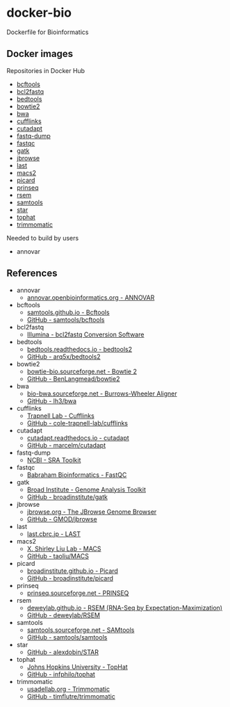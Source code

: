 docker-bio
==========

Dockerfile for Bioinformatics

Docker images
-------------

Repositories in Docker Hub

  - [bcftools](https://hub.docker.com/r/dceoy/bcftools/)
  - [bcl2fastq](https://hub.docker.com/r/dceoy/bcl2fastq/)
  - [bedtools](https://hub.docker.com/r/dceoy/bedtools/)
  - [bowtie2](https://hub.docker.com/r/dceoy/bowtie2/)
  - [bwa](https://hub.docker.com/r/dceoy/bwa/)
  - [cufflinks](https://hub.docker.com/r/dceoy/cufflinks/)
  - [cutadapt](https://hub.docker.com/r/dceoy/cutadapt/)
  - [fastq-dump](https://hub.docker.com/r/dceoy/fastq-dump/)
  - [fastqc](https://hub.docker.com/r/dceoy/fastqc/)
  - [gatk](https://hub.docker.com/r/dceoy/gatk/)
  - [jbrowse](https://hub.docker.com/r/jbrowse/gmod-jbrowse/)
  - [last](https://hub.docker.com/r/dceoy/last/)
  - [macs2](https://hub.docker.com/r/dceoy/macs2/)
  - [picard](https://hub.docker.com/r/dceoy/picard/)
  - [prinseq](https://hub.docker.com/r/dceoy/prinseq/)
  - [rsem](https://hub.docker.com/r/dceoy/rsem/)
  - [samtools](https://hub.docker.com/r/dceoy/samtools/)
  - [star](https://hub.docker.com/r/dceoy/star/)
  - [tophat](https://hub.docker.com/r/dceoy/tophat/)
  - [trimmomatic](https://hub.docker.com/r/dceoy/trimmomatic/)

Needed to build by users

  - annovar

References
----------

  - annovar
    - [annovar.openbioinformatics.org - ANNOVAR](http://annovar.openbioinformatics.org/)
  - bcftools
    - [samtools.github.io - Bcftools](https://samtools.github.io/bcftools/)
    - [GitHub - samtools/bcftools](https://github.com/samtools/bcftools)
  - bcl2fastq
    - [Illumina - bcl2fastq Conversion Software](https://support.illumina.com/sequencing/sequencing_software/bcl2fastq-conversion-software.html)
  - bedtools
    - [bedtools.readthedocs.io - bedtools2](http://bedtools.readthedocs.io/en/latest/index.html)
    - [GitHub - arq5x/bedtools2](https://github.com/arq5x/bedtools2)
  - bowtie2
    - [bowtie-bio.sourceforge.net - Bowtie 2](http://bowtie-bio.sourceforge.net/bowtie2/index.shtml)
    - [GitHub - BenLangmead/bowtie2](https://github.com/BenLangmead/bowtie2)
  - bwa
    - [bio-bwa.sourceforge.net - Burrows-Wheeler Aligner](http://bio-bwa.sourceforge.net/)
    - [GitHub - lh3/bwa](https://github.com/lh3/bwa)
  - cufflinks
    - [Trapnell Lab - Cufflinks](http://cole-trapnell-lab.github.io/cufflinks/)
    - [GitHub - cole-trapnell-lab/cufflinks](https://github.com/cole-trapnell-lab/cufflinks)
  - cutadapt
    - [cutadapt.readthedocs.io - cutadapt](http://cutadapt.readthedocs.io/)
    - [GitHub - marcelm/cutadapt](https://github.com/marcelm/cutadapt)
  - fastq-dump
    - [NCBI - SRA Toolkit](https://www.ncbi.nlm.nih.gov/books/NBK158900/)
  - fastqc
    - [Babraham Bioinformatics - FastQC](http://www.bioinformatics.babraham.ac.uk/projects/fastqc/)
  - gatk
    - [Broad Institute - Genome Analysis Toolkit](https://software.broadinstitute.org/gatk/)
    - [GitHub - broadinstitute/gatk](https://github.com/broadinstitute/gatk)
  - jbrowse
    - [jbrowse.org - The JBrowse Genome Browser](http://jbrowse.org/)
    - [GitHub - GMOD/jbrowse](https://github.com/GMOD/jbrowse)
  - last
    - [last.cbrc.jp - LAST](http://last.cbrc.jp/)
  - macs2
    - [X. Shirley Liu Lab - MACS](http://liulab.dfci.harvard.edu/MACS/)
    - [GitHub - taoliu/MACS](https://github.com/taoliu/MACS)
  - picard
    - [broadinstitute.github.io - Picard](https://broadinstitute.github.io/picard/)
    - [GitHub - broadinstitute/picard](https://github.com/broadinstitute/picard)
  - prinseq
    - [prinseq.sourceforge.net - PRINSEQ](http://prinseq.sourceforge.net/)
  - rsem
    - [deweylab.github.io - RSEM (RNA-Seq by Expectation-Maximization)](https://deweylab.github.io/RSEM/)
    - [GitHub - deweylab/RSEM](https://github.com/deweylab/RSEM)
  - samtools
    - [samtools.sourceforge.net - SAMtools](http://samtools.sourceforge.net/)
    - [GitHub - samtools/samtools](https://github.com/samtools/samtools)
  - star
    - [GitHub - alexdobin/STAR](https://github.com/alexdobin/STAR)
  - tophat
    - [Johns Hopkins University - TopHat](https://ccb.jhu.edu/software/tophat/)
    - [GitHub - infphilo/tophat](https://github.com/infphilo/tophat)
  - trimmomatic
    - [usadellab.org - Trimmomatic](http://www.usadellab.org/cms/?page=trimmomatic)
    - [GitHub - timflutre/trimmomatic](https://github.com/timflutre/trimmomatic)
